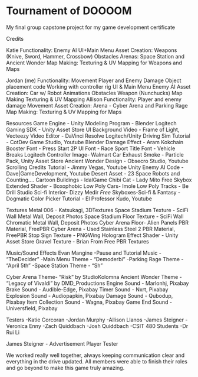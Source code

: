 # Tournament of DOOOOM
My final group capstone project for my game development certificate

Credits

Katie
Functionality:
	Enemy AI
	UI+Main Menu
	Asset Creation:
	Weapons (Knive, Sword, Hammer, Crossbow)
	Obstacles
Arenas:
	Space Station and Ancient Wonder
Map Making:
	Texturing & UV Mapping for Weapons and Maps

Jordan (me)
Functionality:
	Movement
	Player and Enemy Damage
	Object placement code
	Working with controller rig
	UI & Main Menu
	Enemy AI
Asset Creation:
	Car w/ Robot
	Animations
	Obstacles
	Weapon (Nunchucks)
	Map Making
	Texturing & UV Mapping
Allison
Functionality:
	Player and enemy damage
	Movement 
	Asset Creation:
	Arena - Cyber Arena and Parking Rage
Map Making:
	Texturing & UV Mapping for Maps 


Resources
Game Engine - Unity
Modeling Program - Blender
Logitech Gaming SDK - Unity Asset Store
UI Background Video - Frame of Light, Vecteezy
Video Editor - DaVinci Resolve
Logitech/Unity Driving Sim Tutorial - CotDev Game Studio, Youtube
Blender Damage Effect - Aram Kokchain
Booster Font - Press Start 2P
UI Font - Race Sport
Title Font - Vehicle Breaks
Logitech Controller Image- Walmart
Car Exhaust Smoke - Particle Pack, Unity Asset Store
Ancient Wonder Design - Obsecro Studio, Youtube
Scrolling Credits Tutorial - Jimmy Vegas, Youtube
Unity Enemy AI Code - Dave|GameDevelopment, Youtube
Desert Asset - 23 Space Robots and Counting….
Cartoon Buildings - IdalGame
Chibi Cat - Lady Mito
Free Skybox Extended Shader - Boxophobic
Low Poly Cars- Imole
Low Poly Tracks - Be Drill Studio
Sci-fi Interior- Dizzy Medir
*Free* Skyboxes-Sci-fi & Fantasy - Dogmatic
Color Picker Tutorial - El Professor Kudo, Youtube

Textures
Metal 006 - Katsukagi, 3DTextures
Space Stadium Texture - SciFi Wall Metal Wall, Deposit Photos
Space Stadium Floor Texture - SciFi Wall Chromatic Metal Wall, Deposit Photos
Cyber Arena Floor- Alien Panels PBR Material, FreePBR
Cyber Arena - Used Stainless Steel 2 PBR Material, FreePBR
Stop Sign Texture - PNGWing
Hologram Effect Shader - Unity Asset Store
Gravel Texture - Brian From Free PBR Textures

Music/Sound Effects
Evan Mangine
-Pause and Tutorial Music - “TheDecider”
	-Main Menu Theme - “Demoderbi”
-Parking Rage Theme - “April 5th”
-Space Station Theme - “Sh”

Cyber Arena Theme- “Risk” by StudioKolomna
Ancient Wonder Theme - “Legacy of Vivaldi” by DMD_Productions
Engine Sound - Marlonhj, Pixabay
Brake Sound - Audible-Edge, Pixabay
Timer Sound - Nxrt, Pixabay
Explosion Sound - Audiopapkin, Pixabay
Damage Sound - Qubodup, Pixabay
Item Collection Sound - Wagna, Pixabay
Game End Sound - Universfield, Pixabay

Testers
-Katie Corcoran
-Jordan Murphy
-Allison Llanos
-James Steigner
-Veronica Enny
-Zach Quiddbach
-Josh Quiddbach
-CSIT 480 Students
-Dr Rui Li

James Steigner - Advertisement Player Tester


We worked really well together, always keeping communication clear and everything in the drive updated. All members were able to finish their roles and go beyond to make this game truly amazing.

